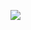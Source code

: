 [![](https://jitpack.io/v/arvindshishodia/sizeindeplib.svg)](https://jitpack.io/#arvindshishodia/sizeindeplib)
